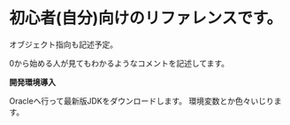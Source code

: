 # 初心者(自分)向けのリファレンスです。
オブジェクト指向も記述予定。

0から始める人が見てもわかるようなコメントを記述してます。

********************開発環境導入********************

Oracleへ行って最新版JDKをダウンロードします。
環境変数とか色々いじります。
